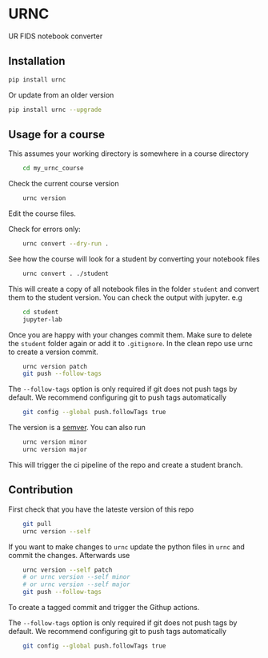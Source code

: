 # URNC

UR FIDS notebook converter

## Installation

```sh
pip install urnc
```

Or update from an older version

```sh
pip install urnc --upgrade
```

## Usage for a course

This assumes your working directory is somewhere in a course directory

```sh
    cd my_urnc_course
```

Check the current course version

```sh
    urnc version 
```

Edit the course files.

Check for errors only:

```sh
    urnc convert --dry-run . 
```

See how the course will look for a student by converting your notebook files

```sh
    urnc convert . ./student
```

This will create a copy of all notebook files in the folder `student` and convert them to the student version.
You can check the output with jupyter. e.g

```sh
    cd student
    jupyter-lab
```

Once you are happy with your changes commit them. Make sure to delete the `student` folder again or add it to `.gitignore`.
In the clean repo use urnc to create a version commit.

```sh
    urnc version patch
    git push --follow-tags
```

The `--follow-tags` option is only required if git does not push tags by default.
We recommend configuring git to push tags automatically

```sh
    git config --global push.followTags true
```

The version is a [semver](https://semver.org). You can also run

```sh
    urnc version minor 
    urnc version major 
```

This will trigger the ci pipeline of the repo and create a student branch.

## Contribution

First check that you have the lateste version of this repo

```sh
    git pull
    urnc version --self

```

If you want to make changes to `urnc` update the python files in `urnc` and commit the changes.
Afterwards use

```sh
    urnc version --self patch
    # or urnc version --self minor 
    # or urnc version --self major 
    git push --follow-tags
```

To create a tagged commit and trigger the Githup actions.

The `--follow-tags` option is only required if git does not push tags by default.
We recommend configuring git to push tags automatically

```sh
    git config --global push.followTags true
```

